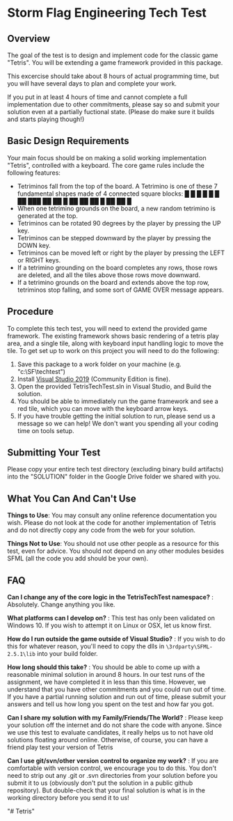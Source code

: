 # Storm Flag Engineering Tech Test

## Overview 
The goal of the test is to design and implement code for the classic game "Tetris". You will be extending a game framework provided in this package.

This excercise should take about 8 hours of actual programming time, but you will have several days to plan and complete your work.

If you put in at least 4 hours of time and cannot complete a full implementation due to other commitments, please say so and submit your solution even at a partially fuctional state. (Please do make sure it builds and starts playing though!)

## Basic Design Requirements
Your main focus should be on making a solid working implementation "Tetris", controlled with a keyboard. The core game rules include the following features:

* Tetriminos fall from the top of the board. A Tetrimino is one of these 7 fundamental shapes made of 4 connected square blocks:
    █       █       █ 
    █       █       █      ██     ███     ██     ██
    █      ██       ██     ██      █     ██       ██
    █
* When one tetrimino grounds on the board, a new random tetrimino is generated at the top.
* Tetriminos can be rotated 90 degrees by the player by pressing the UP key. 
* Tetriminos can be stepped downward by the player by pressing the DOWN key.
* Tetriminos can be moved left or right by the player by pressing the LEFT or RIGHT keys. 
* If a tetrimino grounding on the board completes any rows, those rows are deleted, and all the tiles above those rows move downward. 
* If a tetrimino grounds on the board and extends above the top row, tetriminos stop falling, and some sort of GAME OVER message appears. 


## Procedure
To complete this tech test, you will need to extend the provided game framework. The existing framework shows basic rendering of a tetris play area, and a single tile, along with keyboard input handling logic to move the tile. To get set up to work on this project you will need to do the following:

1. Save this package to a work folder on your machine (e.g. "c:\SF\techtest") 
2. Install [Visual Studio 2019](https://visualstudio.microsoft.com/downloads/) (Community Edition is fine). 
3. Open the provided TetrisTechTest.sln in Visual Studio, and Build the solution. 
4. You should be able to immediately run the game framework and see a red tile, which you can move with the keyboard arrow keys.
5. If you have trouble getting the initial solution to run, please send us a message so we can help! We don't want you spending all your coding time on tools setup. 



## Submitting Your Test
Please copy your entire tech test directory (excluding binary build artifacts) into the "SOLUTION" folder in the Google Drive folder we shared with you.


## What You Can And Can't Use

**Things to Use**: You may consult any online reference documentation you wish. Please do not look at the code for another implementation of Tetris and do not directly copy any code from the web for your solution.

**Things Not to Use**: You should not use other people as a resource for this test, even for advice. You should not depend on any other modules besides SFML (all the code you add should be your own). 



## FAQ

**Can I change any of the core logic in the TetrisTechTest namespace?** : Absolutely. Change anything you like. 

**What platforms can I develop on?** : This test has only been validated on Windows 10. If you wish to attempt it on Linux or OSX, let us know first. 

**How do I run outside the game outside of Visual Studio?** : If you wish to do this for whatever reason, you'll need to copy the dlls in `\3rdparty\SFML-2.5.1\lib` into your build folder.


**How long should this take?** : You should be able to come up with a reasonable minimal solution in around 8 hours. In our test runs of the assignment, we have completed it in less than this time. However, we understand that you have other commitments and you could run out of time. If you have a partial running solution and run out of time, please submit your answers and tell us how long you spent on the test and how far you got.

**Can I share my solution with my Family/Friends/The World?** : Please keep your solution off the internet and do not share the code with anyone. Since we use this test to evaluate candidates, it really helps us to not have old solutions floating around online. Otherwise, of course, you can have a friend play test your version of Tetris

**Can I use git/svn/other version control to organize my work?** : If you are comfortable with version control, we encourage you to do this. You don't need to strip out any .git or .svn directories from your solution before you submit it to us (obviously don't put the solution in a public github repository). But double-check that your final solution is what is in the working directory before you send it to us!

"# Tetris" 
